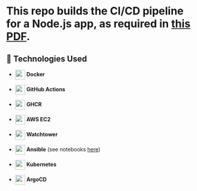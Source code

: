 
# This repo builds the CI/CD pipeline for a Node.js app, as required in [this PDF](./CI_CD%20pipeline%20for%20EC2.pdf).

## 🧩 Technologies Used

- <img src="https://cdn.jsdelivr.net/gh/devicons/devicon/icons/docker/docker-original.svg" width="26" style="vertical-align: middle;"/> **Docker**  
- <img src="https://cdn.jsdelivr.net/gh/devicons/devicon/icons/github/github-original.svg" width="26" style="vertical-align: middle;"/> **GitHub Actions**  
- <img src="https://avatars.githubusercontent.com/u/44036562?s=200&v=4" width="26" style="vertical-align: middle;"/> **GHCR**  
- <img src="https://logowik.com/content/uploads/images/aws-ec24128.jpg" width="26" style="vertical-align: middle;"/> **AWS EC2**
  


- <img src="https://miro.medium.com/v2/resize:fit:4800/format:webp/1*Kigk2tVAJtQWtXMgpyaP_Q.jpeg" width="26" style="vertical-align: middle;"/> **Watchtower**  
- <img src="https://cdn.jsdelivr.net/gh/devicons/devicon/icons/ansible/ansible-original.svg" width="26" style="vertical-align: middle;"/> **Ansible** (see notebooks [here](https://github.com/hosain-ghoraba/devops-ansible-playbooks/tree/main))  
- <img src="https://cdn.jsdelivr.net/gh/devicons/devicon/icons/kubernetes/kubernetes-original.svg" width="26" style="vertical-align: middle;"/> **Kubernetes**  
- <img src="https://cdn.jsdelivr.net/gh/devicons/devicon/icons/argocd/argocd-original.svg" width="26" style="vertical-align: middle;"/> **ArgoCD**
